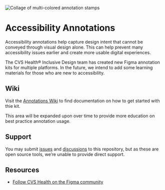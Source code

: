 ![Collage of multi-colored annotation stamps](https://github.com/cvs-health/annotations/assets/82847291/b4316d04-c13e-4ee1-8b3c-ebf15beae9b4)

# Accessibility Annotations
Accessibility annotations help capture design intent that cannot be conveyed through visual design alone. This can help prevent many accessibility issues earlier and create more usable digital experiences.

The CVS Health® Inclusive Design team has created new Figma annotation kits for multiple platforms. In the future, we intend to add some learning materials for those who are new to accessibility.

## Wiki
Visit the [Annotations Wiki](../../wiki) to find documentation on how to get started with thie kit.

This area will be expanded upon over time to provide more education on best practice annotation usage.

## Support
You may submit [issues](../../issues) and [discussions](../../discussions) to this repository, but as these are open source tools, we’re unable to provide direct support.

## Resources
- [Follow CVS Health on the Figma community](https://www.figma.com/@cvshealth)

